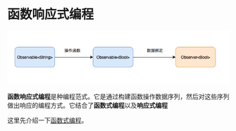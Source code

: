 # 函数响应式编程

![](/assets/FunctionalReactiveProgramming/FunctionalReactiveProgramming.png)

**函数响应式编程**是种编程范式。它是通过构建函数操作数据序列，然后对这些序列做出响应的编程方式。它结合了**函数式编程**以及**响应式编程**

这里先介绍一下[函数式编程](think_reactive/funtional_programming.md)。
